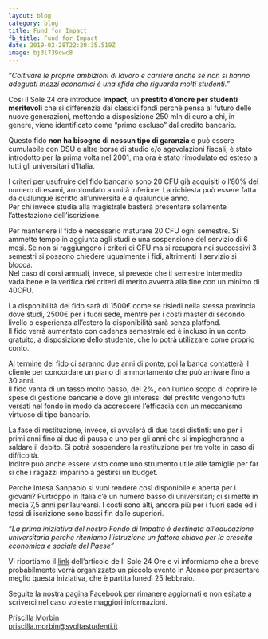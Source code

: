 ```yaml
---
layout: blog
category: blog
title: Fund for Impact
fb_title: Fund for Impact
date: 2019-02-28T22:20:35.519Z
image: bj3l739cwc8
---
```

_“Coltivare le proprie ambizioni di lavoro e carriera anche se non si hanno adeguati mezzi economici è una sfida che riguarda molti studenti.”_

Così il Sole 24 ore introduce  **Impact**, un  **prestito d’onore per studenti meritevoli**  che si differenzia dai classici fondi perchè pensa al futuro delle nuove generazioni, mettendo a disposizione 250 mln di euro a chi, in genere, viene identificato come “primo escluso” dal credito bancario.

Questo fido  **non ha bisogno di nessun tipo di garanzia**  e può essere cumulabile con DSU e altre borse di studio e/o agevolazioni fiscali, è stato introdotto per la prima volta nel 2001, ma ora è stato rimodulato ed esteso a tutti gli universitari d’Italia.

I criteri per usufruire del fido bancario sono 20 CFU già acquisiti o l’80% del numero di esami, arrotondato a unità inferiore. La richiesta può essere fatta da qualunque iscritto all’università e a qualunque anno.  
Per chi invece studia alla magistrale basterà presentare solamente l’attestazione dell’iscrizione.

Per mantenere il fido è necessario maturare 20 CFU ogni semestre. Si ammette tempo in aggiunta agli studi e una sospensione del servizio di 6 mesi.  Se non si raggiungono i criteri di CFU ma si recupera nei successivi 3 semestri si possono chiedere ugualmente i fidi, altrimenti il servizio si blocca.  
Nel caso di corsi annuali, invece, si prevede che il semestre intermedio vada bene e la verifica dei criteri di merito avverrà alla fine con un minimo di 40CFU.

La disponibilità del fido sarà di 1500€ come se risiedi nella stessa provincia dove studi, 2500€ per i fuori sede, mentre per i costi master di secondo livello o esperienza all’estero la disponibilità sarà senza platfond.  
Il fido verrà aumentato con cadenza semestrale ed è incluso in un conto gratuito, a disposizione dello studente, che lo potrà utilizzare come proprio conto.

Al termine del fido ci saranno due anni di ponte, poi la banca contatterà il cliente per concordare un piano di ammortamento che può arrivare fino a 30 anni.  
Il fido vanta di un tasso molto basso, del 2%, con l’unico scopo di coprire le spese di gestione bancarie e dove gli interessi del prestito vengono tutti versati nel fondo in modo da accrescere l’efficacia con un meccanismo virtuoso di tipo bancario.

La fase di restituzione, invece, si avvalerà di due tassi distinti: uno per i primi anni fino ai due di pausa e uno per gli anni che si impiegheranno a saldare il debito. Si potrà sospendere la restituzione per tre volte in caso di difficoltà.  
Inoltre può anche essere visto come uno strumento utile alle famiglie per far sì che i ragazzi imparino a gestirsi un budget.

Perché Intesa Sanpaolo si vuol rendere così disponibile e aperta per i giovani? Purtroppo in Italia c’è un numero basso di universitari; ci si mette in media 7,5 anni per laurearsi. I costi sono alti, ancora più per i fuori sede ed i tassi di iscrizione sono bassi fin dalle superiori.

_“La prima iniziativa del nostro Fondo di Impatto è destinata all’educazione universitaria perché riteniamo l’istruzione un fattore chiave per la crescita economica e sociale del Paese”_

Vi riportiamo il  [link](https://www.ilsole24ore.com/art/finanza-e-mercati/2019-02-25/studiare-per-merito-cosi-intesa-sanpaolo-finanzia-senza-garanzie-192258.shtml?uuid=ABiVA9XB#Echobox=155127512)  dell’articolo de Il Sole 24 Ore e vi informiamo che a breve probabilmente verrà organizzato un piccolo evento in Ateneo per presentare meglio questa iniziativa, che è partita lunedì 25 febbraio.

Seguite la nostra pagina Facebook per rimanere aggiornati e non esitate a scriverci nel caso voleste maggiori informazioni.

Priscilla Morbin  
<priscilla.morbin@svoltastudenti.it>
